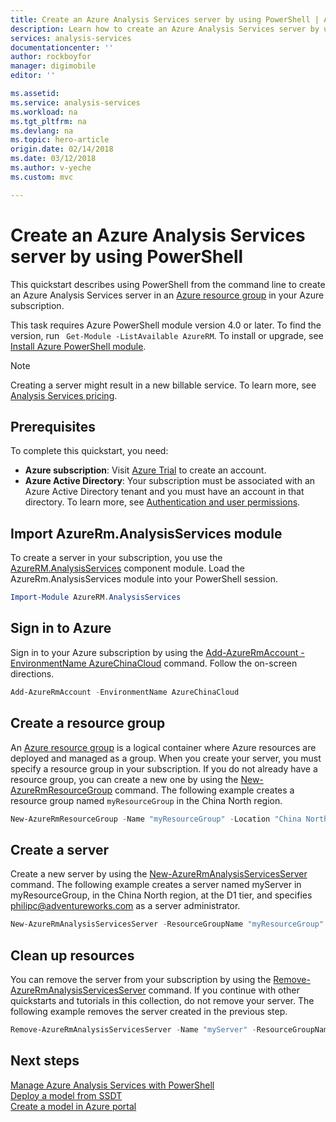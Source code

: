 ```yaml
---
title: Create an Azure Analysis Services server by using PowerShell | Azure
description: Learn how to create an Azure Analysis Services server by using PowerShell
services: analysis-services
documentationcenter: ''
author: rockboyfor
manager: digimobile
editor: ''

ms.assetid: 
ms.service: analysis-services
ms.workload: na
ms.tgt_pltfrm: na
ms.devlang: na
ms.topic: hero-article
origin.date: 02/14/2018
ms.date: 03/12/2018
ms.author: v-yeche
ms.custom: mvc

---
```


# Create an Azure Analysis Services server by using PowerShell

This quickstart describes using PowerShell from the command line to create an Azure Analysis Services server in an [Azure resource group](../azure-resource-manager/resource-group-overview.md) in your Azure subscription.

This task requires Azure PowerShell module version 4.0 or later. To find the version, run ` Get-Module -ListAvailable AzureRM`. To install or upgrade, see [Install Azure PowerShell module](https://docs.microsoft.com/powershell/azure/install-azurerm-ps). 

> [!NOTE]
> Creating a server might result in a new billable service. To learn more, see [Analysis Services pricing](https://www.azure.cn/pricing/details/analysis-services/).

## Prerequisites
To complete this quickstart, you need:

* **Azure subscription**: Visit [Azure Trial](https://www.azure.cn/pricing/1rmb-trial-full) to create an account.
* **Azure Active Directory**: Your subscription must be associated with an Azure Active Directory tenant and you must have an account in that directory. To learn more, see [Authentication and user permissions](analysis-services-manage-users.md).

## Import AzureRm.AnalysisServices module
To create a server in your subscription, you use the [AzureRM.AnalysisServices](https://www.powershellgallery.com/packages/AzureRM.AnalysisServices)  component module. Load the AzureRm.AnalysisServices module into your PowerShell session.

```powershell
Import-Module AzureRM.AnalysisServices
```

## Sign in to Azure

Sign in to your Azure subscription by using the [Add-AzureRmAccount -EnvironmentName AzureChinaCloud](https://docs.microsoft.com/powershell/module/azurerm.profile/add-azurermaccount) command. Follow the on-screen directions.

```powershell
Add-AzureRmAccount -EnvironmentName AzureChinaCloud
```

## Create a resource group

An [Azure resource group](../azure-resource-manager/resource-group-overview.md) is a logical container where Azure resources are deployed and managed as a group. When you create your server, you must specify a resource group in your subscription. If you do not already have a resource group, you can create a new one by using the [New-AzureRmResourceGroup](https://docs.microsoft.com/powershell/module/azurerm.resources/new-azurermresourcegroup) command. The following example creates a resource group named `myResourceGroup` in the China North region.

```powershell
New-AzureRmResourceGroup -Name "myResourceGroup" -Location "China North"
```

## Create a server

Create a new server by using the [New-AzureRmAnalysisServicesServer](https://docs.microsoft.com/powershell/module/azurerm.analysisservices/new-azurermanalysisservicesserver) command. The following example creates a server named myServer in myResourceGroup, in the China North region, at the D1 tier, and specifies philipc@adventureworks.com as a server administrator.

```powershell
New-AzureRmAnalysisServicesServer -ResourceGroupName "myResourceGroup" -Name "myServer" -Location China North -Sku D1 -Administrator "philipc@adventure-works.com"
```

## Clean up resources

You can remove the server from your subscription by using the [Remove-AzureRmAnalysisServicesServer](https://docs.microsoft.com/powershell/module/azurerm.analysisservices/new-azurermanalysisservicesserver) command. If you continue with other quickstarts and tutorials in this collection, do not remove your server. The following example removes the server created in the previous step.

```powershell
Remove-AzureRmAnalysisServicesServer -Name "myServer" -ResourceGroupName "myResourceGroup"
```

## Next steps
[Manage Azure Analysis Services with PowerShell](analysis-services-powershell.md)   
[Deploy a model from SSDT](analysis-services-deploy.md)   
[Create a model in Azure portal](analysis-services-create-model-portal.md)

<!--Update_Description: update meta properties, update link -->
